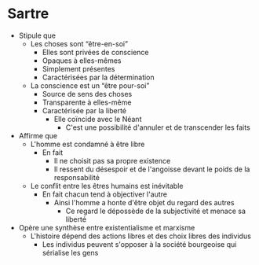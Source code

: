 # Sartre
- Stipule que
  - Les choses sont “être-en-soi”
    - Elles sont privées de conscience
    - Opaques à elles-mêmes
    - Simplement présentes
    - Caractérisées par la détermination
  - La conscience est un “être pour-soi”
    - Source de sens des choses
    - Transparente à elles-même
    - Caractérisée par la liberté
      - Elle coïncide avec le Néant
        - C'est une possibilité d'annuler et de transcender les faits
- Affirme que
  - L'homme est condamné à être libre
    - En fait
      - Il ne choisit pas sa propre existence
      - Il ressent du désespoir et de l'angoisse devant le poids de la responsabilité
  - Le conflit entre les êtres humains est inévitable
    - En fait chacun tend à objectiver l'autre
      - Ainsi l'homme a honte d'être objet du regard des autres
        - Ce regard le dépossède de la subjectivité et menace sa liberté
- Opère une synthèse entre existentialisme et marxisme
  - L'histoire dépend des actions libres et des choix libres des individus
    - Les individus peuvent s'opposer à la société bourgeoise qui sérialise les gens
